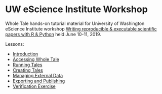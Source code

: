 # UW eScience Institute Workshop

Whole Tale hands-on tutorial material for University of Washington eScience Institute workshop [Writing reproducible & executable scientific papers with R & Python](https://escience.washington.edu/events/writing-reproducible-executable-scientific-papers-with-r-python-a-hands-on-workshop/) held June 10-11, 2019.

Lessons:
* [Introduction](1-introduction.md)
* [Accessing Whole Tale](2-access.md)
* [Running Tales](3-running-tales.md)
* [Creating Tales](4-compose-tale.md)
* [Managing External Data](5-external-data.md)
* [Exporting and Publishing](6-export-publish.md)
* [Verification Exercise](7-verification-exercise.md)
